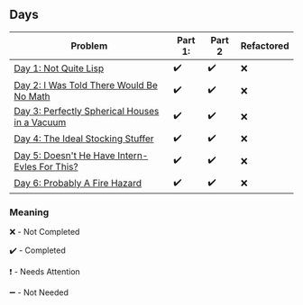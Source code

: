 ## Days

| Problem | Part 1: | Part 2 | Refactored |
| ------- | ------- | ------ | ---------- |
| [Day 1: Not Quite Lisp](2015day1) | :heavy_check_mark: | :heavy_check_mark: | :x: |
| [Day 2: I Was Told There Would Be No Math](2015day2) | :heavy_check_mark: | :heavy_check_mark: | :x: |
| [Day 3: Perfectly Spherical Houses in a Vacuum](2015day3) | :heavy_check_mark: | :heavy_check_mark: | :x: |
| [Day 4: The Ideal Stocking Stuffer](2015day4) | :heavy_check_mark: | :heavy_check_mark: | :x: |
| [Day 5: Doesn't He Have Intern-Evles For This?](2015day5) | :heavy_check_mark: | :heavy_check_mark: | :x: |
| [Day 6: Probably A Fire Hazard](2015day6) | :heavy_check_mark: | :heavy_check_mark: | :x: |

### Meaning

:x: - Not Completed

:heavy_check_mark: - Completed

:heavy_exclamation_mark: - Needs Attention

:heavy_minus_sign: - Not Needed
